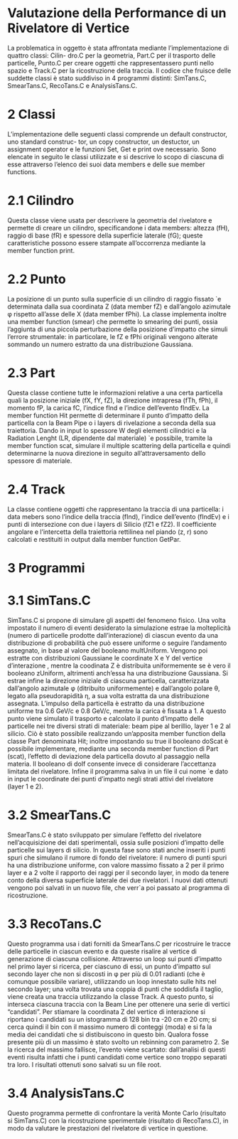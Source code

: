# Valutazione della Performance di un Rivelatore di Vertice 

La problematica in oggetto è stata affrontata mediante l’implementazione di quattro classi: Cilin-
dro.C per la geometria, Part.C per il trasporto delle particelle, Punto.C per creare oggetti
che rappresentassero punti nello spazio e Track.C per la ricostruzione della traccia. Il codice che
fruisce delle suddette classi è stato suddiviso in 4 programmi distinti: SimTans.C, SmearTans.C,
RecoTans.C e AnalysisTans.C.
# 2 Classi
L’implementazione delle seguenti classi comprende un default constructor, uno standard construc-
tor, un copy constructor, un destuctor, un assignment operator e le funzioni Set, Get e print ove
necessario. Sono elencate in seguito le classi utilizzate e si descrive lo scopo di ciascuna di esse
attraverso l’elenco dei suoi data members e delle sue member functions.
# 2.1 Cilindro
Questa classe viene usata per descrivere la geometria del rivelatore e permette di creare un cilindro,
specificandone i data members: altezza (fH), raggio di base (fR) e spessore della superficie laterale
(fG); queste caratteristiche possono essere stampate all’occorrenza mediante la member function
print.
# 2.2 Punto
La posizione di un punto sulla superficie di un cilindro di raggio fissato `e determinata dalla sua
coordinata Z (data member fZ) e dall’angolo azimutale φ rispetto all’asse delle X (data member
fPhi). La classe implementa inoltre una member function (smear) che permette lo smearing dei
punti, ossia l’aggiunta di una piccola perturbazione della posizione d’impatto che simuli l’errore
strumentale: in particolare, le fZ e fPhi originali vengono alterate sommando un numero estratto
da una distribuzione Gaussiana.
# 2.3 Part
Questa classe contiene tutte le informazioni relative a una certa particella quali la posizione iniziale
(fX, fY, fZ), la direzione intrapresa (fTh, fPh), il momento fP, la carica fC, l’indice fInd e l’indice
dell’evento fIndEv. La member function Hit permette di determinare il punto d’impatto della
particella con la Beam Pipe o i layers di rivelazione a seconda della sua traiettoria. Dando in input
lo spessore W degli elementi cilindrici e la Radiation Lenght (LR, dipendente dal materiale) `e
possibile, tramite la member function scat, simulare il multiple scattering della particella e quindi
determinarne la nuova direzione in seguito all’attraversamento dello spessore di materiale.
# 2.4 Track
La classe contiene oggetti che rappresentano la traccia di una particella: i data mebers sono l’indice
della traccia (fInd), l’indice dell’evento (fIndEv) e i punti di intersezione con due i layers di Silicio
(fZ1 e fZ2). Il coefficiente angolare e l’intercetta della traiettoria rettilinea nel piando (z, r) sono
calcolati e restituiti in output dalla member function GetPar.
# 3 Programmi
# 3.1 SimTans.C
SimTans.C si propone di simulare gli aspetti del fenomeno fisico.
Una volta impostato il numero di eventi desiderato la simulazione estrae la molteplicità (numero di
particelle prodotte dall’interazione) di ciascun evento da una distribuzione di probabilità che può
essere uniforme o seguire l’andamento assegnato, in base al valore del booleano multUniform.
Vengono poi estratte con distribuzioni Gaussiane le coordinate X e Y del vertice d’interazione
, mentre la coodinata Z è distribuita uniformemente se è vero il booleano zUniform, altrimenti
anch’essa ha una distribuzione Gaussiana. Si estrae infine la direzione iniziale di ciascuna particella,
caratterizzata dall’angolo azimutale φ (ditribuito uniformemente) e dall’angolo polare θ, legato alla
pseudorapidità η, a sua volta estratta da una distribuzione assegnata. L’impulso della particella è
estratto da una distribuzione uniforme tra 0.6 GeV/c e 0.8 GeV/c, mentre la carica è fissata a 1.
A questo punto viene simulato il trasporto e calcolato il punto d’impatto delle particelle nei tre
diversi strati di materiale: beam pipe al berillio, layer 1 e 2 al silicio. Ciò è stato possibile
realizzando un’apposita member function della classe Part denominata Hit; inoltre impostando
su true il booleano doScat è possibile implementare, mediante una seconda member function di
Part (scat), l’effetto di deviazione dela particella dovuto al passaggio nella materia. Il booleano
di doIf consente invece di considerare l’accettanza limitata del rivelatore. Infine il programma
salva in un file il cui nome `e dato in input le coordinate dei punti d’impatto negli strati attivi del
rivelatore (layer 1 e 2).
# 3.2 SmearTans.C
SmearTans.C è stato sviluppato per simulare l’effetto del rivelatore nell’acquisizione dei dati
sperimentali, ossia sulle posizioni d’impatto delle particelle sui layers di silicio.
In questa fase sono stati anche inseriti i punti spuri che simulano il rumore di fondo del rivelatore:
il numero di punti spuri ha una distribuzione uniforme, con valore massimo fissato a 2 per il primo
layer e a 2 volte il rapporto dei raggi per il secondo layer, in modo da tenere conto della diversa
superficie laterale dei due rivelatori.
I nuovi dati ottenuti vengono poi salvati in un nuovo file, che verr`a poi passato al programma di
ricostruzione.
# 3.3 RecoTans.C
Questo programma usa i dati forniti da SmearTans.C per ricostruire le tracce delle particelle in
ciascun evento e da queste risalire al vertice di generazione di ciascuna collisione.
Attraverso un loop sui punti d’impatto nel primo layer si ricerca, per ciascuno di essi, un punto
d’impatto sul secondo layer che non si discosti in φ per più di 0.01 radianti (che è comunque
possibile variare), utilizzando un loop innestato sulle hits nel secondo layer; una volta trovata una
coppia di punti che soddisfa il taglio, viene creata una traccia utilizzando la classe Track.
A questo punto, si interseca ciascuna traccia con la Beam Line per ottenere una serie di vertici
“candidati”. Per stiamare la coordinata Z del vertice di interazione si riportano i candidati su un
istogramma di 128 bin tra -20 cm e 20 cm; si cerca quindi il bin con il massimo numero di conteggi
(moda) e si fa la media dei candidati che si distibuiscono in questo bin. Qualora fosse presente
più di un massimo è stato svolto un rebinning con parametro 2. Se la ricerca del massimo fallisce,
l’evento viene scartato: dall’analisi di questi eventi risulta infatti che i punti candidati come vertice
sono troppo separati tra loro.
I risultati ottenuti sono salvati su un file root.
# 3.4 AnalysisTans.C
Questo programma permette di confrontare la verità Monte Carlo (risultato si SimTans.C) con
la ricostruzione sperimentale (risultato di RecoTans.C), in modo da valutare le prestazioni del
rivelatore di vertice in questione.

